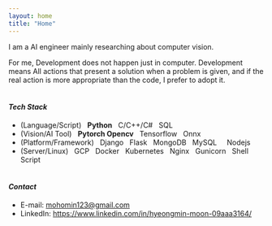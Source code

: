 ```yaml
---
layout: home
title: "Home"
---
```

I am a AI engineer mainly researching about computer vision.

For me, Development does not happen just in computer. Development means All actions that present a solution when a problem is given, and if the real action is more appropriate than the code, I prefer to adopt it.
<br> <br />
#### *Tech Stack*
* (Language/Script) &nbsp; **Python** &nbsp; C/C++/C# &nbsp; SQL
* (Vision/AI Tool) &nbsp; **Pytorch Opencv** &nbsp; Tensorflow &nbsp; Onnx
* (Platform/Framework) &nbsp; Django &nbsp; Flask &nbsp; MongoDB &nbsp; MySQL &nbsp; &nbsp; Nodejs &nbsp;
* (Server/Linux) &nbsp; GCP &nbsp; Docker &nbsp; Kubernetes &nbsp; Nginx &nbsp; Gunicorn &nbsp; Shell Script
<br> <br />
#### *Contact*
* E-mail: mohomin123@gmail.com
* LinkedIn: https://www.linkedin.com/in/hyeongmin-moon-09aaa3164/
